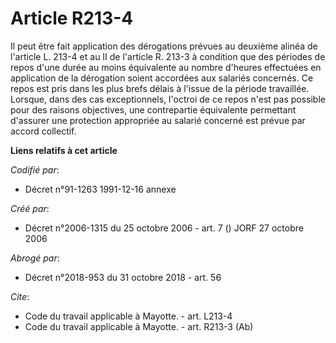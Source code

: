 # Article R213-4

Il peut être fait application des dérogations prévues au deuxième alinéa de l'article L. 213-4 et au II de l'article R. 213-3
à condition que des périodes de repos d'une durée au moins équivalente au nombre d'heures effectuées en application de la
dérogation soient accordées aux salariés concernés. Ce repos est pris dans les plus brefs délais à l'issue de la période
travaillée. Lorsque, dans des cas exceptionnels, l'octroi de ce repos n'est pas possible pour des raisons objectives, une
contrepartie équivalente permettant d'assurer une protection appropriée au salarié concerné est prévue par accord collectif.

**Liens relatifs à cet article**

_Codifié par_:

  - Décret n°91-1263 1991-12-16 annexe

_Créé par_:

  - Décret n°2006-1315 du 25 octobre 2006 - art. 7 () JORF 27 octobre 2006

_Abrogé par_:

  - Décret n°2018-953 du 31 octobre 2018 - art. 56

_Cite_:

  - Code du travail applicable à Mayotte. - art. L213-4
  - Code du travail applicable à Mayotte. - art. R213-3 (Ab)
